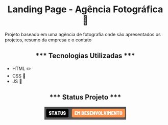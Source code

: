 <h1 align="center">Landing Page - Agência Fotográfica 📸</h1>

<p>Projeto baseado em uma agência de fotografia onde são apresentados os projetos, resumo da empresa e o contato</p>

<h2 align="center">*** Tecnologias Utilizadas ***</h2>
<ul>
    <li>HTML ✏️</li>
    <li>CSS 🎨</li>
    <li>JS 💪</li>
</ul>



<h2 align="center">*** Status Projeto ***</h2>
<p align="center">
 <img src="src/img/desenvolvimento.webp"/>
</p>